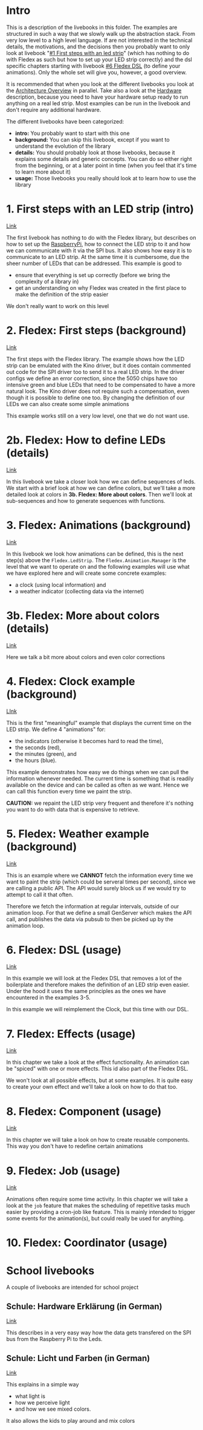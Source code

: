<!--
Copyright 2023, Matthias Reik <fledex@reik.org>

SPDX-License-Identifier: Apache-2.0
-->

# Intro
This is a description of the livebooks in this folder. The examples are structured in such a way that we slowly walk up the abstraction stack. From very low level to a high level language. If are not interested in the technical details, the motivations, and the decisions then you probably want to only look at livebook "[#1 First steps with an led strip](livebooks/README.md#1-first-steps-with-an-led-strip)" (which has nothing to do with Fledex as such but how to set up your LED strip correctly) and the dsl specific chapters starting with livebook [#6 Fledex DSL](livebooks/README.md#6-fledex-dsl) (to define your animations). Only the whole set will give you, however, a good overview.

It is recommended that when you look at the different livebooks you look at the [Architecture Overview](../docs/architecture.md) in parallel. Take also a look at the [Hardware](../docs/hardware.md) description, because you need to have your hardware setup ready to run anything on a real led strip. Most examples can be run in the livebook and don't require any additional hardware.

The different livebooks have been categorized:

* **intro:** You probably want to start with this one
* **background:** You can skip this livebook, except if you want to understand the evolution of the library
* **details:** You should probably look at those livebooks, because it explains some details and generic concepts. You can do so either right from the beginning, or at a later point in time (when you feel that it's time to learn more about it)
* **usage:** Those livebooks you really should look at to learn how to use the library

# 1. First steps with an LED strip (intro)
[Link](1_first_steps_with_an_led_strip.livemd)

The first livebook has nothing to do with the Fledex library, but describes on how to set up the [RaspberryPi](https://www.raspberrypi.org/), how to connect the LED strip to it and how we can communicate with it via the SPI bus. It also shows how easy it is to communicate to an LED strip. At the same time it is cumbersome, due the sheer number of LEDs that can be addressed. This example is good to

- ensure that everything is set up correctly (before we bring the complexity of a library in)
- get an understanding on why Fledex was created in the first place to make the definition of the strip easier

We don't really want to work on this level

# 2. Fledex: First steps (background)
[Link](2_fledex_first_steps.livemd)

The first steps with the Fledex library. The example shows how the LED strip can be emulated with the Kino driver, but it does contain commented out code for the SPI driver too to send it to a real LED strip.
In the driver configs we define an error correction, since the 5050 chips have too intensive green and blue LEDs that need to be compensated to have a more natural look. The Kino driver does not require such a compensation, even though it is possible to define one too.
By changing the definition of our LEDs we can also create some simple animations

This example works still on a very low level, one that we do not want use. 

# 2b. Fledex: How to define LEDs (details)
[Link](2b_fledex_how_to_define_leds.livemd)

In this livebook we take a closer look how we can define sequences of leds. We start with a brief look at how we can define colors, but we'll take a more detailed look at colors in __3b. Fledex: More about colors__. Then we'll look at sub-sequences and how to generate sequences with functions.

# 3. Fledex: Animations (background)
[Link](3_fledex_animations.livemd)

In this livebook we look how animations can be defined, this is the next step(s) above the `Fledex.LedStrip`. The `Fledex.Animation.Manager` is the level that we want to operate on and the following examples will use what we have explored here and will create some concrete examples:

* a clock (using local information) and 
* a weather indicator (collecting data via the internet)

# 3b. Fledex: More about colors (details)
[Link](3b_fledex_everything_about_colors.livemd)

Here we talk a bit more about colors and even color corrections

# 4. Fledex: Clock example (background)
[LInk](4_fledex_clock_example.livemd)

This is the first "meaningful" example that displays the current time on the LED strip. We define 4 "animations" for:

* the indicators (otherwise it becomes hard to read the time), 
* the seconds (red), 
* the minutes (green), and 
* the hours (blue).

This example demonstrates how easy we do things when we can pull the information whenever needed. The current time is something that is readily available on the device and can be called as often as we want. Hence we can call this function every time we paint the strip.

**CAUTION:** we repaint the LED strip very frequent and therefore it's nothing you want to do with data that is expensive to retrieve.

# 5. Fledex: Weather example (background)
[Link](5_fledex_weather_example.livemd)

This is an example where we **CANNOT** fetch the information every time we want to paint the strip (which could be serveral times per second), since we are calling a public API. The API would surely block us if we would try to attempt to call it that often.

Therefore we fetch the information at regular intervals, outside of our animation loop. For that we define a small GenServer which makes the API call, and publishes the data via pubsub to then be picked up by the animation loop.

# 6. Fledex: DSL (usage)
[Link](6_fledex_dsl.livemd)

In this example we will look at the Fledex DSL that removes a lot of the boilerplate and therefore makes the definition of an LED strip even easier. Under the hood it uses the same principles as the ones we have encountered in the examples 3-5.

In this example we will reimplement the Clock, but this time with our DSL.

# 7. Fledex: Effects (usage)
[Link](7_fledex_effects.livemd)

In this chapter we take a look at the effect functionality. An animation can be "spiced" with one or more effects. This id also part of the Fledex DSL.

We won't look at all possible effects, but at some examples. It is quite easy to create your own effect and we'll take a look on how to do that too.

# 8. Fledex: Component (usage)
[Link](8_fledex_component.livemd)

In this chapter we will take a look on how to create reusable components. This way you don't have to redefine certain animations

# 9. Fledex: Job (usage)
[Link](9_fledex_jobs.livemd)

Animations often require some time activity. In this chapter we will take a look at the `job` feature that makes the scheduling of repetitive tasks much easier by providing a cron-job like feature. This is mainly intended to trigger some events for the animation(s), but could really be used for anything.

# 10. Fledex: Coordinator (usage)
# School livebooks
A couple of livebooks are intended for school project

## Schule: Hardware Erklärung (in German)
[Link](school/hardware_erklaerung.livemd)

This describes in a very easy way how the data gets transfered on the SPI bus from the Raspberry Pi to the Leds.

## Schule: Licht und Farben (in German)
[Link](school/licht_und_farben.livemd)

This explains in a simple way
* what light is
* how we perceive light
* and how we see mixed colors.

It also allows the kids to play around and mix colors